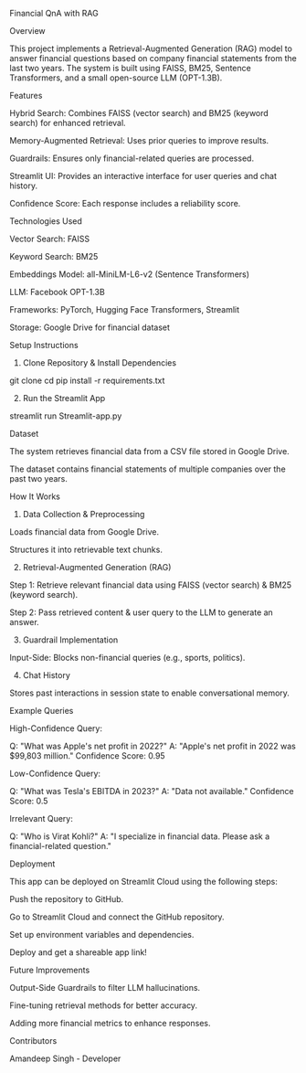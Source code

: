 Financial QnA with RAG

Overview

This project implements a Retrieval-Augmented Generation (RAG) model to answer financial questions based on company financial statements from the last two years. The system is built using FAISS, BM25, Sentence Transformers, and a small open-source LLM (OPT-1.3B).

Features

Hybrid Search: Combines FAISS (vector search) and BM25 (keyword search) for enhanced retrieval.

Memory-Augmented Retrieval: Uses prior queries to improve results.

Guardrails: Ensures only financial-related queries are processed.

Streamlit UI: Provides an interactive interface for user queries and chat history.

Confidence Score: Each response includes a reliability score.

Technologies Used

Vector Search: FAISS

Keyword Search: BM25

Embeddings Model: all-MiniLM-L6-v2 (Sentence Transformers)

LLM: Facebook OPT-1.3B

Frameworks: PyTorch, Hugging Face Transformers, Streamlit

Storage: Google Drive for financial dataset

Setup Instructions

1. Clone Repository & Install Dependencies

git clone <repository-url>
cd <repository-folder>
pip install -r requirements.txt

2. Run the Streamlit App

streamlit run Streamlit-app.py

Dataset

The system retrieves financial data from a CSV file stored in Google Drive.

The dataset contains financial statements of multiple companies over the past two years.

How It Works

1. Data Collection & Preprocessing

Loads financial data from Google Drive.

Structures it into retrievable text chunks.

2. Retrieval-Augmented Generation (RAG)

Step 1: Retrieve relevant financial data using FAISS (vector search) & BM25 (keyword search).

Step 2: Pass retrieved content & user query to the LLM to generate an answer.

3. Guardrail Implementation

Input-Side: Blocks non-financial queries (e.g., sports, politics).

4. Chat History

Stores past interactions in session state to enable conversational memory.

Example Queries

High-Confidence Query:

Q: "What was Apple's net profit in 2022?"
A: "Apple's net profit in 2022 was $99,803 million."
Confidence Score: 0.95

Low-Confidence Query:

Q: "What was Tesla's EBITDA in 2023?"
A: "Data not available."
Confidence Score: 0.5

Irrelevant Query:

Q: "Who is Virat Kohli?"
A: "I specialize in financial data. Please ask a financial-related question."

Deployment

This app can be deployed on Streamlit Cloud using the following steps:

Push the repository to GitHub.

Go to Streamlit Cloud and connect the GitHub repository.

Set up environment variables and dependencies.

Deploy and get a shareable app link!

Future Improvements

Output-Side Guardrails to filter LLM hallucinations.

Fine-tuning retrieval methods for better accuracy.

Adding more financial metrics to enhance responses.

Contributors

Amandeep Singh - Developer